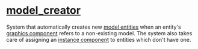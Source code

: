 # [model_creator](model_creator.hpp)

System that automatically creates new [model entities](../../data/model.md) when an entity's [graphics component](../../data/graphics.md) refers to a non-existing model. The system also takes care of assigning an [instance component](../../components/data/instance.md) to entities which don't have one.